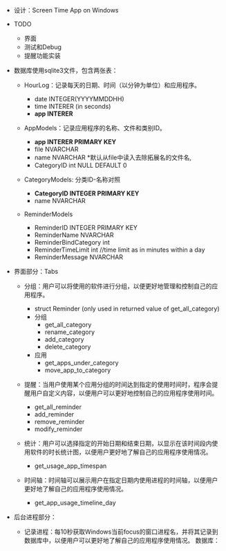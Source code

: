 - 设计：Screen Time App on Windows

- TODO
  - 界面
  - 测试和Debug
  - 提醒功能实装

- 数据库使用sqlite3文件，包含两张表： 

  - HourLog：记录每天的日期、时间（以分钟为单位）和应用程序。

    - date INTEGER(YYYYMMDDHH)
    - time INTERER (in seconds)
    - **app INTERER**
  - AppModels：记录应用程序的名称、文件和类别ID。

    - **app INTERER PRIMARY KEY**
    - file NVARCHAR
    - name NVARCHAR *默认从file中读入去除拓展名的文件名,
    - CategoryID int NULL DEFAULT 0
  - CategoryModels: 分类ID-名称对照

    - **CategoryID INTEGER PRIMARY KEY**
    - name NVARCHAR 

  - ReminderModels
    - ReminderID INTEGER PRIMARY KEY
    - ReminderName NVARCHAR
    - ReminderBindCategory int
    - ReminderTimeLimit int     //time limit as in minutes within a day
    - ReminderMessage NVARCHAR

- 界面部分：Tabs

  - 分组：用户可以将使用的软件进行分组，以便更好地管理和控制自己的应用程序。
    
    - struct Reminder (only used in returned value of get_all_category)
    - 分组
      - get_all_category
      - rename_category
      - add_category
      - delete_category
    - 应用
      - get_apps_under_category
      - move_app_to_category
    
  - 提醒：当用户使用某个应用分组的时间达到指定的使用时间时，程序会提醒用户自定义内容，以便用户可以更好地控制自己的应用程序使用时间。

    - get_all_reminder
    - add_reminder
    - remove_reminder
    - modify_reminder

  - 统计：用户可以选择指定的开始日期和结束日期，以显示在该时间段内使用软件的时长统计图，以便用户更好地了解自己的应用程序使用情况。
    - get_usage_app_timespan

  - 时间轴：时间轴可以展示用户在指定日期内使用进程的时间轴，以便用户更好地了解自己的应用程序使用情况。
    - get_app_usage_timeline_day

      

- 后台进程部分：

  - 记录进程：每10秒获取Windows当前focus的窗口进程名，并将其记录到数据库中，以便用户可以更好地了解自己的应用程序使用情况。 数据库：

    
